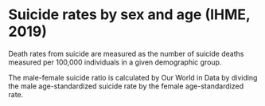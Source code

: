 # Suicide rates by sex and age (IHME, 2019)

Death rates from suicide are measured as the number of suicide deaths measured per 100,000 individuals in a given demographic group.

The male-female suicide ratio is calculated by Our World in Data by dividing the male age-standardized suicide rate by the female age-standardized rate.